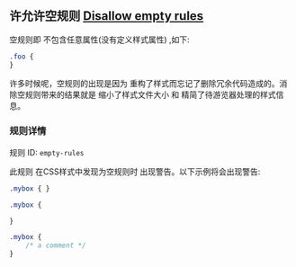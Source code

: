 ## 许允许空规则 [Disallow empty rules](https://github.com/CSSLint/csslint/wiki/Disallow-empty-rules)

空规则即 不包含任意属性(没有定义样式属性) ,如下:

```css
.foo {
}
```

许多时候呢，空规则的出现是因为 重构了样式而忘记了删除冗余代码造成的。消除空规则带来的结果就是 缩小了样式文件大小 和 精简了待游览器处理的样式信息。

### 规则详情

规则 ID: `empty-rules`

此规则 在CSS样式中发现为空规则时 出现警告。以下示例将会出现警告:

```css
.mybox { }

.mybox {

}

.mybox {
    /* a comment */
}
```

